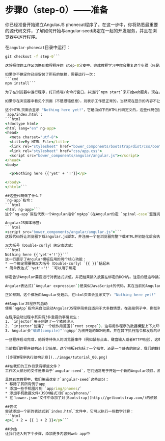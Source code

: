 # 步骤0（step-0）——准备

你已经准备开始建立AngularJS phonecat程序了。在这一步中，你将熟悉最重要的源代码文件，了解如何开始与angular-seed绑定在一起的开发服务，并且在浏览器中运行程序。

在`angular-phonecat`目录中运行：
```cmd
git checkout -f step-0```

这将把你的工作区切换到教程程序的 step-0分支中。完成教程学习中你会重复这个步骤（只是后面的数字会不同）以切换到不同步骤分支中。注意的是这将丢失你在原有工作区中做的所有改动。

如果你不确定你已经安装了所有的依赖，需要运行一次：
```cmd
npm install```

为了在浏览器中运行程序，打开终端/命令行窗口，并运行`npm start`来开始web服务。现在，打开浏览器窗口，在地址栏输入`[http://localhost:8000/app/](http://localhost:8000/app/)`就可以访问到程序了。

如果你在浏览器中看见个页面（不是报错信息），则表示工作是正常的，当然现在显示的内容不让人兴奋，但这还是很好的。

这个HTML页面会显示 "Nothing here yet!"，它是由如下的HTML代码定义的，这些代码包括了我们后面需要进一步利用的Angular关键元素。
`app/index.html`:
```html
<!doctype html>
<html lang="en" ng-app>
<head>
  <meta charset="utf-8">
  <title>My HTML File</title>
  <link rel="stylesheet" href="bower_components/bootstrap/dist/css/bootstrap.css">
  <link rel="stylesheet" href="css/app.css">
  <script src="bower_components/angular/angular.js"></script>
</head>
<body>

  <p>Nothing here {{'yet' + '!'}}</p>

</body>
</html>```

##这些代码做了什么？
`ng-app`指令：
```html
<html ng-app>```
这个`ng-app`属性代表一个Angular指令`ngApp`(在Angular约定 `spinal-case`暨连词线拼接词用在定制属性中，`camelCase`暨驼峰拼接词用在指令中，并提供一致的效果）。这个指令标志这个html元素会被Angular用作应用程序的根（root）元素。这将告诉Angular是整个html页面还是部分元素作为Angular程序。

AngularJS脚本标签:
```html
<script src="bower_components/angular/angular.js">```
这段代码将让浏览器下载angular.js脚本，并注册一个在浏览器完整下载HTML并初始化后会执行的回调。当回调执行了，Angular将搜索`ngApp`指令，如果找到了，就将以ngApp指令定义的DOM作为程序根元素来启动程序。

双大括号（Double-curly）绑定表达式:
```html
Nothing here {{'yet'+'!'}}```
这一行展示了Angular模板应用的两个核心功能：
* 一个绑定需要被双大括号（Double-curly）`{{ }}`括起来
* 简单表达式`'yet'+'!' `可以用于绑定

绑定告诉Angular需要进行对表达式求值，并把结果插入放置在绑定的DOM内。注意的是这种插入不是一次性的，在接下来的步骤中你会更多的了解体验到，它会自动感知表达式结果值发生的变化，并及时更新。

Angular表达式(`Angular expression`)是类似JavaScript的代码，其在当前的Angular环境数据模型空间（依上下文）中求值，这不同于全局数据空间（window DOM）。

正如预期，这个模板由Angular处理后，在html页面会显示文字: "Nothing here yet!"

##AngularJS程序的启动
使用`ngApp`指令来自动启动AngularJS程序简单且适用于大多数情景。在高级例子中，例如利用脚本加载器，你可以使用 指令来手动控制（参见开发指南的 `imperative / manual way`` 部分）如何启动程序。

在程序启动过程中其实有3件重要的事情发生：
1. `injector`用于创建了一个依赖注入
2. `injector`创建了一个根作用范围(`root scope`)，这将用作程序的数据模型上下文环境
3. Angular会"编译(compile)"`ngApp`为根开始的DOM元素，并在其下执行指令和发现的绑定

一旦程序启动完成，他将等待传入的浏览器事件（例如鼠标点击、键盘输入或者HTTP响应），这都意味着（数据）模型的改变。一旦模型改变发生了，Angular会检测模型改变（改变被找到），Angular会通过更新视图在所有受到影响的绑定中反映出变化。

当前我们的程序结构还十分简单。这个模板只包括了一个指令，还是一个静态的绑定，我们的数据模型其实还是空的，不过马上就会改变！

![步骤0程序执行结构示意](../image/tutorial_00.png)

##在我们的工作目录有哪些文件？
工作区大部分的文件是来自于`angular-seed`，它们通常用于开始一个新的Angular项目。原子项目通常预定义安装了angular框架（通过`bower`安装到`app/bower_components/`目录下）和一些开发常见App会用到的工具（通过`npm`)。

具体到本教程中，我们编辑改变了`angular-seed`这些部分：
* 移除了其所有例子app
* 添加一些手机图片到 `app/img/phones/`
* 添加手机数据文件(JSON格式)到`app/phones/`
* 在`bower.json`文件中添加了对[Bootstrap](http://getbootstrap.com/)的依赖

##尝试
尝试添加一个新的表达式到`index.html`文件中，它可以执行一些数学计算：
```html
<p>1 + 2 = {{ 1 + 2 }}</p>```

##小结
让我们进入到下个步骤，添加更多内容到web app中










